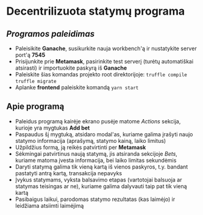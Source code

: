 # Decentrilizuota statymų programa

## _Programos paleidimas_
- Paleisikite __Ganache__, susikurkite nauja workbench'ą ir nustatykite server port'ą __7545__
- Prisijunkite prie __Metamask__, pasirinkite test serverį (turėtų automatiškai atsirasti) ir importuokite paskyrą iš __Ganache__
- Paleiskite šias komandas projekto root direktorijoje: 
    ``` truffle compile ```
    ``` truffle migrate ```
- Aplanke __frontend__ paleiskite komandą ``` yarn start ```

## Apie programą

- Paleidus programą kairėje ekrano pusėje matome *Actions* sekcija, kurioje yra mygtukas __Add bet__
- Paspaudus šį mygtuką, atsidaro modal'as, kuriame galima įrašyti naujo statymo informacija (aprašymą, statymo kainą, laiko limitus)
- Užpildžius formą, ją reikės patvirtinti per __Metamask__
- Sėkmingai patvirtinus naują statymą, jis atsiranda sekcijoje *Bets*, kuriame matoma įvesta informacija, bei laiko limitas sekundėmis
- Daryti statymą galima tik vieną kartą iš vienos paskyros, t.y. bandant pastatyti antrą kartą, transakcija nepavyks
- Įvykus statymams, vyksta balsavimo etapas (vartotojai balsuoja ar statymas teisingas ar ne), kuriame galima dalyvauti taip pat tik vieną kartą
- Pasibaigus laikui, parodomas statymo rezultatas (kas laimėjo) ir leidžiama atsiimti laimėjimą
